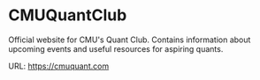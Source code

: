 # CMUQuantClub

Official website for CMU's Quant Club. Contains information about upcoming events and useful resources for aspiring quants.

URL: https://cmuquant.com
